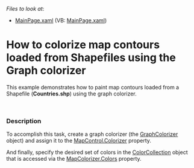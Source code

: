 <!-- default file list -->
*Files to look at*:

* [MainPage.xaml](./CS/UsingGraphColorizer/MainPage.xaml) (VB: [MainPage.xaml](./VB/UsingGraphColorizer/MainPage.xaml))
<!-- default file list end -->
# How to colorize map contours loaded from Shapefiles using the Graph colorizer


<p>This example demonstrates how to paint map contours loaded from a Shapefile (<strong>Countries.shp</strong>) using the graph colorizer. </p><br />



<h3>Description</h3>

<p>To accomplish this task, create a graph colorizer (the <a href="http://help.devexpress.com/#Silverlight/clsDevExpressXpfMapGraphColorizertopic"><u>GraphColorizer</u></a> object) and assign it to the <a href="http://help.devexpress.com/#Silverlight/DevExpressXpfMapMapControl_Colorizertopic"><u>MapControl.Colorizer</u></a> property. <br />
</p><p>And finally, specify the desired set of colors in the <a href="http://help.devexpress.com/#Silverlight/clsDevExpressXpfMapColorCollectiontopic"><u>ColorCollection</u></a> object that is accessed via the <a href="http://help.devexpress.com/#Silverlight/DevExpressXpfMapMapColorizer_Colorstopic"><u>MapColorizer.Colors</u></a> property. </p><br />


<br/>


